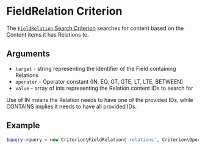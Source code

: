 # FieldRelation Criterion

The [`FieldRelation` Search Criterion](https://github.com/ezsystems/ezplatform-kernel/blob/v1.0.0/eZ/Publish/API/Repository/Values/Content/Query/Criterion/FieldRelation.php)
searches for content based on the Content items it has Relations to.

## Arguments

- `target` - string representing the identifier of the Field containing Relations
- `operator` - Operator constant (IN, EQ, GT, GTE, LT, LTE, BETWEEN)
- `value` - array of ints representing the Relation content IDs to search for

Use of IN means the Relation needs to have one of the provided IDs, while CONTAINS implies it needs to have all provided IDs.

## Example

``` php
$query->query = new Criterion\FieldRelation('relations', Criterion\Operator::CONTAINS, [55, 63]);
```
